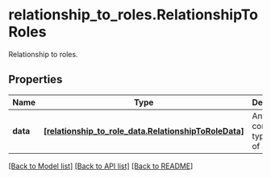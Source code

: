 # relationship_to_roles.RelationshipToRoles

Relationship to roles.
## Properties
Name | Type | Description | Notes
------------ | ------------- | ------------- | -------------
**data** | [**[relationship_to_role_data.RelationshipToRoleData]**](RelationshipToRoleData.md) | An array containing type and ID of a role. | [optional] 

[[Back to Model list]](README.md#documentation-for-models) [[Back to API list]](README.md#documentation-for-api-endpoints) [[Back to README]](README.md)


